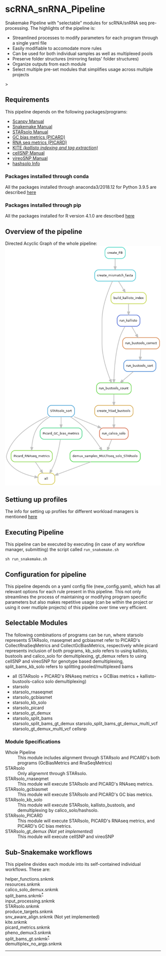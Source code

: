 # scRNA_snRNA_Pipeline
Snakemake Pipeline with "selectable" modules for scRNA/snRNA seq pre-processing.
The highlights of the pipeline is:
<ul>
	<li> Streamlined processes to modify parameters for each program through a single yaml file </li>
	<li> Easily modifiable to accomodate more rules </li>
	<li> Can be used for both individual samples as well as multiplexed pools </li>
	<li> Preserve folder structures (mirroring fastqs' folder structures) </li>
	<li> Organize outputs from each module </li>
	<li> Select multiple pre-set modules that simplifies usage across multiple projects </li>
</ul>>

## Requirements
This pipeline depends on the following packages/programs:
<ul>
	<li><a href="https://scanpy.readthedocs.io/en/stable/">Scanpy Manual</a></li>
	<li><a href="https://snakemake.readthedocs.io/en/stable/">Snakemake Manual</a></li>
	<li><a href="https://github.com/alexdobin/STAR/blob/master/docs/STARsolo.md">STARsolo Manual</a> </li>
	<li><a href="https://broadinstitute.github.io/picard/command-line-overview.html#CollectGcBiasMetrics">GC bias metrics (PICARD)</a></li>
	<li><a href="https://broadinstitute.github.io/picard/command-line-overview.html#CollectRnaSeqMetrics">RNA seq metrics (PICARD)</a></li>
	<li><a href="https://github.com/pachterlab/kite">KITE <i>(kallisto indexing and tag extraction)</i></a></li>
	<li><a href="https://cellsnp-lite.readthedocs.io/en/latest/manual.html">cellSNP Manual</a></li>
	<li><a href="https://vireosnp.readthedocs.io/en/latest/manual.html">vireoSNP Manual</a></li>
	<li><a href="https://github.com/calico/solo#how-to-demultiplex-cell-hashing-data-using-hashsolo-cli">hashsolo Info</a></li>
</ul>

### Packages installed through conda
All the packages installed through anaconda3/2018.12 for Python 3.9.5 are described [here](requirements/requirements_conda.txt)

### Packages installed through pip
All the packages installed for R version 4.1.0 are described [here](requirements/requirements_pip.txt)

## Overview of the pipeline
Directed Acyclic Graph of the whole pipeline:
![DAG](images/Whole_pipeline.png)

## Settiung up profiles
The info for setting up profiles for different workload managers is mentioned [here](https://github.com/Snakemake-Profiles)

## Executing Pipeline
This pipeline can be executed by executing (in case of any workflow manager, submitting) the script called `run_snakemake.sh`

```Shell
sh run_snakemake.sh
```

## Configuration for pipeline
This pipeline depends on a yaml config file (new_config.yaml), which has all relevant options for each rule present in this pipeline. This not only streamlines the process of maintaining or modifying program specific parameters but also makes repetitive usage (can be within the project or using it over mutliple projects) of this pipeline over time very efficient.

## Selectable Modules
The following combinations of programs can be run, where starsolo represents STARsolo, rnaseqmet and gcbiasmet refer to PICARD's CollectRnaSeqMetrics and CollectGcBiasMetrics, respectively while picard represents inclusion of both programs, kb_solo refers to using kallisto, bustools and calico_solo for demultiplexing, gt_demux refers to using cellSNP and vireoSNP for genotype based demultiplexing, split_bams_kb_solo refers to splitting pooled/multiplexed bams
<ul>
<li> all (STARsolo + PICARD's RNAseq metrics + GCBias metrics + kallisto-bustools-calico solo demultiplexing)</li>
<li> starsolo</li>
<li> starsolo_rnaseqmet</li>
<li> starsolo_gcbiasmet</li>
<li> starsolo_kb_solo</li>
<li> starsolo_picard</li>
<li> starsolo_gt_demux</li>
<li> starsolo_split_bams</li>
starsolo_split_bams_gt_demux
starsolo_split_bams_gt_demux_multi_vcf
starsolo_gt_demux_multi_vcf
cellsnp
</ul>

### Module Specifications
<dl>
	<dt>Whole Pipeline</dt>
	<dd>This module includes alignment through STARsolo and PICARD's both programs (GcBiasMetrics and RnaSeqMetrics)</dd>
	<dt>STARsolo</dt>
	<dd>Only alignemnt through STARsolo.</dd>
	<dt>STARsolo_rnaseqmet</dt>
	<dd>This module will execute STARsolo and PICARD's RNAseq metrics.</dd>
	<dt>STARsolo_gcbiasmet</dt>
	<dd>This module will execute STARsolo and PICARD's GC bias metrics.</dd>
	<dt>STARsolo_kb_solo</dt>
	<dd>This module will execute STARsolo, kallisto_bustools, and demultiplexing by calico_solo/hashsolo.</dd>
	<dt>STARsolo_PICARD</dt>
	<dd>This module will execute STARsolo, PICARD's RNAseq metrics, and PICARD's GC bias metrics.</dd>
	<dt>STARsolo_gt_demux <i>(Not yet implemented)</i></dt>
	<dd>This module will execute cellSNP and vireoSNP</dd>
</dl>


## Sub-Snakemake workflows
This pipeline divides each module into its self-contained individual workflows. These are:

<dl>
	<dt> helper_functions.snkmk </dt>
	<dd> </dd>
	<dt> resources.snkmk </dt>
	<dd> </dd>
	<dt> calico_solo_demux.snkmk </dt>
	<dd> </dd>
	<dt> split_bams.snkmk<sup><a href="#ft1" id="ref1" >*</a></sup></dt>
	<dd> </dd>
	<dt> input_processing.snkmk </dt>
	<dd> </dd>
	<dt> STARsolo.snkmk </dt>
	<dd> </dd>
	<dt> produce_targets.snkmk </dt>
	<dd> </dd>
	<dt> snv_aware_align.snkmk (Not yet implemented)</dt>
	<dd> </dd>
	<dt> kite.snkmk </dt>
	<dd> </dd>
	<dt> picard_metrics.snkmk </dt>
	<dd> </dd>
	<dt> pheno_demux3.snkmk </dt>
	<dd> </dd>
	<dt> split_bams_gt.snkmk<sup><a href="#ft1" id="ref1" >*</a></sup></dt>
	<dd> </dd>
	<dt> demultiplex_no_argp.snkmk </dt>
	<dd> </dd>

</dl>

<hr></hr>
